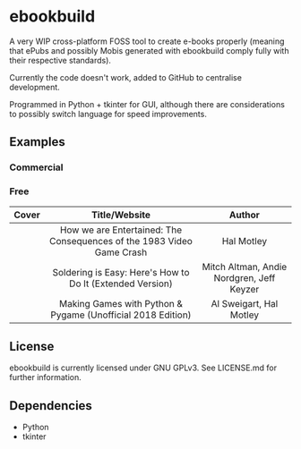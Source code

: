 # ebookbuild

A very WIP cross-platform FOSS tool to create e-books properly (meaning that ePubs and possibly Mobis generated with ebookbuild comply fully with their respective standards).

Currently the code doesn't work, added to GitHub to centralise development.

Programmed in Python + tkinter for GUI, although there are considerations to possibly switch language for speed improvements.

## Examples

### Commercial

### Free

| Cover | Title/Website                                                         | Author     |
|:-----:|:---------------------------------------------------------------------:|:----------:|
|       | How we are Entertained: The Consequences of the 1983 Video Game Crash | Hal Motley |
|       | Soldering is Easy: Here's How to Do It (Extended Version) | Mitch Altman, Andie Nordgren, Jeff Keyzer |
|       | Making Games with Python & Pygame (Unofficial 2018 Edition) | Al Sweigart, Hal Motley |

## License

ebookbuild is currently licensed under GNU GPLv3. See LICENSE.md for further information.

## Dependencies

* Python
* tkinter

